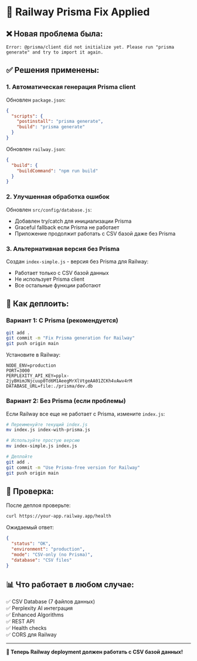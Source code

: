 # 🔧 Railway Prisma Fix Applied

## ❌ Новая проблема была:

```
Error: @prisma/client did not initialize yet. Please run "prisma generate" and try to import it again.
```

## ✅ Решения применены:

### 1. Автоматическая генерация Prisma client

Обновлен `package.json`:
```json
{
  "scripts": {
    "postinstall": "prisma generate",
    "build": "prisma generate"
  }
}
```

Обновлен `railway.json`:
```json
{
  "build": {
    "buildCommand": "npm run build"
  }
}
```

### 2. Улучшенная обработка ошибок

Обновлен `src/config/database.js`:
- Добавлен try/catch для инициализации Prisma
- Graceful fallback если Prisma не работает
- Приложение продолжит работать с CSV базой даже без Prisma

### 3. Альтернативная версия без Prisma

Создан `index-simple.js` - версия без Prisma для Railway:
- Работает только с CSV базой данных
- Не использует Prisma client
- Все остальные функции работают

## 🚀 Как деплоить:

### Вариант 1: С Prisma (рекомендуется)
```bash
git add .
git commit -m "Fix Prisma generation for Railway"
git push origin main
```

Установите в Railway:
```env
NODE_ENV=production
PORT=3000
PERPLEXITY_API_KEY=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
DATABASE_URL=file:./prisma/dev.db
```

### Вариант 2: Без Prisma (если проблемы)
Если Railway все еще не работает с Prisma, измените `index.js`:
```bash
# Переименуйте текущий index.js
mv index.js index-with-prisma.js

# Используйте простую версию
mv index-simple.js index.js

# Деплойте
git add .
git commit -m "Use Prisma-free version for Railway"
git push origin main
```

## 🧪 Проверка:

После деплоя проверьте:
```bash
curl https://your-app.railway.app/health
```

Ожидаемый ответ:
```json
{
  "status": "OK",
  "environment": "production",
  "mode": "CSV-only (no Prisma)",
  "database": "CSV files"
}
```

## 📊 Что работает в любом случае:

✅ CSV Database (7 файлов данных)  
✅ Perplexity AI интеграция  
✅ Enhanced Algorithms  
✅ REST API  
✅ Health checks  
✅ CORS для Railway  

---

**🎉 Теперь Railway deployment должен работать с CSV базой данных!**
